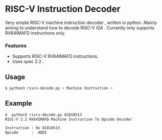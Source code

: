 # RISC-V Instruction Decoder
Very simple RISC-V machine instruction decoder , written in python .Mainly aiming to understand how to decode RISC-V ISA . Currently only supports RV64IMAFD instructions only.

### Features
 - Supports RISC-V RV64IMAFD instructions.
 - Uses spec 2.2 .

## Usage
```sh
$ python3 riscv-decode.py < Machine Instruction >
```
## Example
```sh
$  python3 riscv-decode.py 81818513
RISC-V 2.2 RV64IMAFD Machine Instruction To Opcode Decoder 

Instruction : 0x 81818513
Opcode      :  ADDI
```

